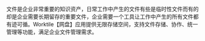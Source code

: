 文件是企业非常重要的知识资产，日常工作中产生的文件有些是临时性文件而有的却是企业需要长期留存的重要文件，企业需要一个工具让工作中产生的所有文件都有迹可循。Worktile【网盘】应用提供无限存储空间，支持文件存储、协作、统一管理等功能，满足企业文件管理需求。
